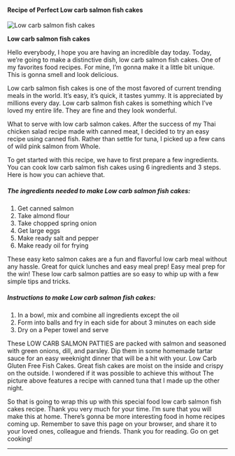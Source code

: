             

#### Recipe of Perfect Low carb salmon fish cakes

![Low carb salmon fish cakes](https://img-global.cpcdn.com/recipes/d8803d36dd1d4bc3/751x532cq70/low-carb-salmon-fish-cakes-recipe-main-photo.jpg)

**Low carb salmon fish cakes**

Hello everybody, I hope you are having an incredible day today. Today, we’re going to make a distinctive dish, low carb salmon fish cakes. One of my favorites food recipes. For mine, I’m gonna make it a little bit unique. This is gonna smell and look delicious.

Low carb salmon fish cakes is one of the most favored of current trending meals in the world. It’s easy, it’s quick, it tastes yummy. It is appreciated by millions every day. Low carb salmon fish cakes is something which I’ve loved my entire life. They are fine and they look wonderful.

What to serve with low carb salmon cakes. After the success of my Thai chicken salad recipe made with canned meat, I decided to try an easy recipe using canned fish. Rather than settle for tuna, I picked up a few cans of wild pink salmon from Whole.

To get started with this recipe, we have to first prepare a few ingredients. You can cook low carb salmon fish cakes using 6 ingredients and 3 steps. Here is how you can achieve that.

##### The ingredients needed to make Low carb salmon fish cakes:

1.  Get canned salmon
2.  Take almond flour
3.  Take chopped spring onion
4.  Get large eggs
5.  Make ready salt and pepper
6.  Make ready oil for frying

These easy keto salmon cakes are a fun and flavorful low carb meal without any hassle. Great for quick lunches and easy meal prep! Easy meal prep for the win! These low carb salmon patties are so easy to whip up with a few simple tips and tricks.

##### Instructions to make Low carb salmon fish cakes:

1.  In a bowl, mix and combine all ingredients except the oil
2.  Form into balls and fry in each side for about 3 minutes on each side
3.  Dry on a Peper towel and serve

These LOW CARB SALMON PATTIES are packed with salmon and seasoned with green onions, dill, and parsley. Dip them in some homemade tartar sauce for an easy weeknight dinner that will be a hit with your. Low Carb Gluten Free Fish Cakes. Great fish cakes are moist on the inside and crispy on the outside. I wondered if it was possible to achieve this without The picture above features a recipe with canned tuna that I made up the other night.

So that is going to wrap this up with this special food low carb salmon fish cakes recipe. Thank you very much for your time. I’m sure that you will make this at home. There’s gonna be more interesting food in home recipes coming up. Remember to save this page on your browser, and share it to your loved ones, colleague and friends. Thank you for reading. Go on get cooking!

* * *